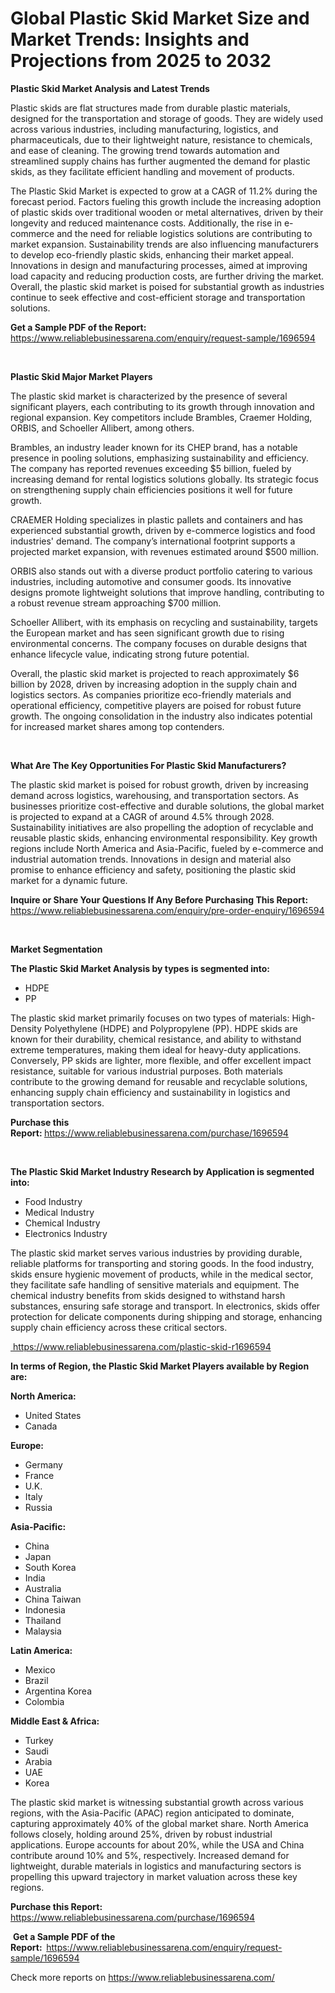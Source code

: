 <p><h1>Global Plastic Skid Market Size and Market Trends: Insights and Projections from 2025 to 2032</h1></p><p><strong>Plastic Skid Market Analysis and Latest Trends</strong></p>
<p><p>Plastic skids are flat structures made from durable plastic materials, designed for the transportation and storage of goods. They are widely used across various industries, including manufacturing, logistics, and pharmaceuticals, due to their lightweight nature, resistance to chemicals, and ease of cleaning. The growing trend towards automation and streamlined supply chains has further augmented the demand for plastic skids, as they facilitate efficient handling and movement of products.</p><p>The Plastic Skid Market is expected to grow at a CAGR of 11.2% during the forecast period. Factors fueling this growth include the increasing adoption of plastic skids over traditional wooden or metal alternatives, driven by their longevity and reduced maintenance costs. Additionally, the rise in e-commerce and the need for reliable logistics solutions are contributing to market expansion. Sustainability trends are also influencing manufacturers to develop eco-friendly plastic skids, enhancing their market appeal. Innovations in design and manufacturing processes, aimed at improving load capacity and reducing production costs, are further driving the market. Overall, the plastic skid market is poised for substantial growth as industries continue to seek effective and cost-efficient storage and transportation solutions.</p></p>
<p><strong>Get a Sample PDF of the Report:&nbsp;</strong> <a href="https://www.reliablebusinessarena.com/enquiry/request-sample/1696594?utm_campaign=1835&utm_medium=2&utm_source=Github&utm_content=ia&utm_term=08012025&utm_id=plastic-skid">https://www.reliablebusinessarena.com/enquiry/request-sample/1696594</a></p>
<p>&nbsp;</p>
<p><strong>Plastic Skid Major Market Players</strong></p>
<p><p>The plastic skid market is characterized by the presence of several significant players, each contributing to its growth through innovation and regional expansion. Key competitors include Brambles, Craemer Holding, ORBIS, and Schoeller Allibert, among others.</p><p>Brambles, an industry leader known for its CHEP brand, has a notable presence in pooling solutions, emphasizing sustainability and efficiency. The company has reported revenues exceeding $5 billion, fueled by increasing demand for rental logistics solutions globally. Its strategic focus on strengthening supply chain efficiencies positions it well for future growth.</p><p>CRAEMER Holding specializes in plastic pallets and containers and has experienced substantial growth, driven by e-commerce logistics and food industries' demand. The company’s international footprint supports a projected market expansion, with revenues estimated around $500 million.</p><p>ORBIS also stands out with a diverse product portfolio catering to various industries, including automotive and consumer goods. Its innovative designs promote lightweight solutions that improve handling, contributing to a robust revenue stream approaching $700 million.</p><p>Schoeller Allibert, with its emphasis on recycling and sustainability, targets the European market and has seen significant growth due to rising environmental concerns. The company focuses on durable designs that enhance lifecycle value, indicating strong future potential.</p><p>Overall, the plastic skid market is projected to reach approximately $6 billion by 2028, driven by increasing adoption in the supply chain and logistics sectors. As companies prioritize eco-friendly materials and operational efficiency, competitive players are poised for robust future growth. The ongoing consolidation in the industry also indicates potential for increased market shares among top contenders.</p></p>
<p>&nbsp;</p>
<p><strong>What Are The Key Opportunities For Plastic Skid Manufacturers?</strong></p>
<p><p>The plastic skid market is poised for robust growth, driven by increasing demand across logistics, warehousing, and transportation sectors. As businesses prioritize cost-effective and durable solutions, the global market is projected to expand at a CAGR of around 4.5% through 2028. Sustainability initiatives are also propelling the adoption of recyclable and reusable plastic skids, enhancing environmental responsibility. Key growth regions include North America and Asia-Pacific, fueled by e-commerce and industrial automation trends. Innovations in design and material also promise to enhance efficiency and safety, positioning the plastic skid market for a dynamic future.</p></p>
<p><strong>Inquire or Share Your Questions If Any Before Purchasing This Report:</strong> <a href="https://www.reliablebusinessarena.com/enquiry/pre-order-enquiry/1696594?utm_campaign=1835&utm_medium=2&utm_source=Github&utm_content=ia&utm_term=08012025&utm_id=plastic-skid">https://www.reliablebusinessarena.com/enquiry/pre-order-enquiry/1696594</a></p>
<p>&nbsp;</p>
<p><strong>Market Segmentation</strong></p>
<p><strong>The Plastic Skid Market Analysis by types is segmented into:</strong></p>
<p><ul><li>HDPE</li><li>PP</li></ul></p>
<p><p>The plastic skid market primarily focuses on two types of materials: High-Density Polyethylene (HDPE) and Polypropylene (PP). HDPE skids are known for their durability, chemical resistance, and ability to withstand extreme temperatures, making them ideal for heavy-duty applications. Conversely, PP skids are lighter, more flexible, and offer excellent impact resistance, suitable for various industrial purposes. Both materials contribute to the growing demand for reusable and recyclable solutions, enhancing supply chain efficiency and sustainability in logistics and transportation sectors.</p></p>
<p><strong>Purchase this Report:&nbsp;</strong><a href="https://www.reliablebusinessarena.com/purchase/1696594?utm_campaign=1835&utm_medium=2&utm_source=Github&utm_content=ia&utm_term=08012025&utm_id=plastic-skid">https://www.reliablebusinessarena.com/purchase/1696594</a></p>
<p>&nbsp;</p>
<p><strong>The Plastic Skid Market Industry Research by Application is segmented into:</strong></p>
<p><ul><li>Food Industry</li><li>Medical Industry</li><li>Chemical Industry</li><li>Electronics Industry</li></ul></p>
<p><p>The plastic skid market serves various industries by providing durable, reliable platforms for transporting and storing goods. In the food industry, skids ensure hygienic movement of products, while in the medical sector, they facilitate safe handling of sensitive materials and equipment. The chemical industry benefits from skids designed to withstand harsh substances, ensuring safe storage and transport. In electronics, skids offer protection for delicate components during shipping and storage, enhancing supply chain efficiency across these critical sectors.</p></p>
<p><a href="https://www.reliablebusinessarena.com/plastic-skid-r1696594?utm_campaign=1835&utm_medium=2&utm_source=Github&utm_content=ia&utm_term=08012025&utm_id=plastic-skid">&nbsp;https://www.reliablebusinessarena.com/plastic-skid-r1696594</a></p>
<p><strong>In terms of Region, the Plastic Skid Market Players available by Region are:</strong></p>
<p>
    <p> <strong> North America: </strong>
        <ul>
            <li>United States</li>
            <li>Canada</li>
        </ul>
        </p> 
    <p> <strong> Europe: </strong>
        <ul>
            <li>Germany</li>
            <li>France</li>
            <li>U.K.</li>
            <li>Italy</li>
            <li>Russia</li>
        </ul>
        </p> 
    <p> <strong> Asia-Pacific: </strong>
        <ul>
            <li>China</li>
            <li>Japan</li>
            <li>South Korea</li>
            <li>India</li>
            <li>Australia</li>
            <li>China Taiwan</li>
            <li>Indonesia</li>
            <li>Thailand</li>
            <li>Malaysia</li>
        </ul>
        </p> 
    <p> <strong> Latin America: </strong>
        <ul>
            <li>Mexico</li>
            <li>Brazil</li>
            <li>Argentina Korea</li>
            <li>Colombia</li>
        </ul>
        </p> 
    <p> <strong> Middle East & Africa: </strong>
        <ul>
            <li>Turkey</li>
            <li>Saudi</li>
            <li>Arabia</li>
            <li>UAE</li>
            <li>Korea</li>
        </ul>
    </p>
    </p>
<p><p>The plastic skid market is witnessing substantial growth across various regions, with the Asia-Pacific (APAC) region anticipated to dominate, capturing approximately 40% of the global market share. North America follows closely, holding around 25%, driven by robust industrial applications. Europe accounts for about 20%, while the USA and China contribute around 10% and 5%, respectively. Increased demand for lightweight, durable materials in logistics and manufacturing sectors is propelling this upward trajectory in market valuation across these key regions.</p></p>
<p><strong>Purchase this Report: </strong><a href="https://www.reliablebusinessarena.com/purchase/1696594?utm_campaign=1835&utm_medium=2&utm_source=Github&utm_content=ia&utm_term=08012025&utm_id=plastic-skid">https://www.reliablebusinessarena.com/purchase/1696594</a></p>
<p>&nbsp;<strong>Get a Sample PDF of the Report:&nbsp;&nbsp;</strong><a href="https://www.reliablebusinessarena.com/enquiry/request-sample/1696594?utm_campaign=1835&utm_medium=2&utm_source=Github&utm_content=ia&utm_term=08012025&utm_id=plastic-skid">https://www.reliablebusinessarena.com/enquiry/request-sample/1696594</a></p>
<p><strong></strong></p>
<p>Check more reports on <a href="https://www.reliablebusinessarena.com/?utm_campaign=1835&utm_medium=2&utm_source=Github&utm_content=ia&utm_term=08012025&utm_id=plastic-skid">https://www.reliablebusinessarena.com/</a></p>